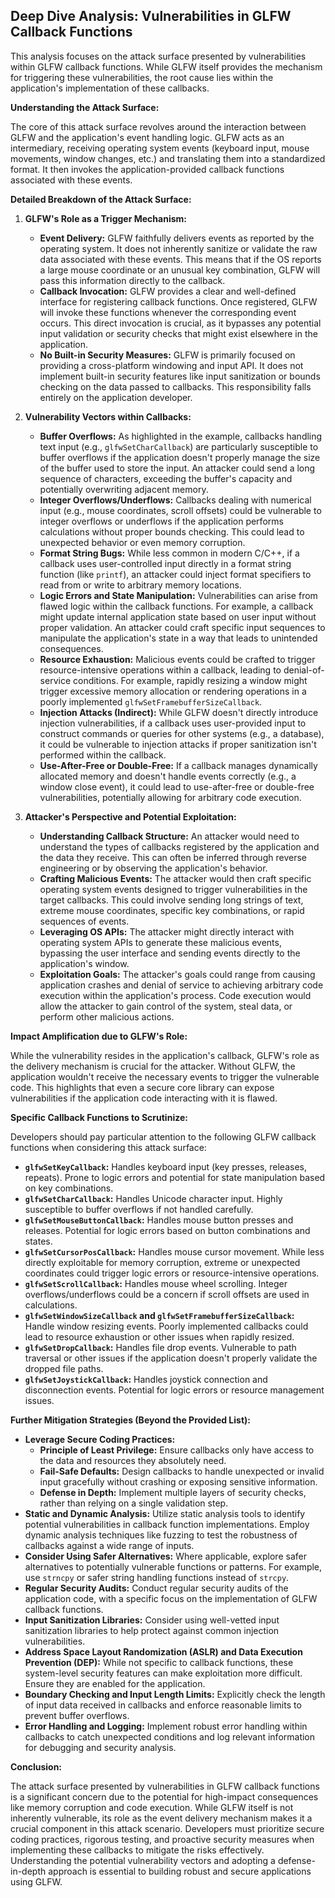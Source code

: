 ## Deep Dive Analysis: Vulnerabilities in GLFW Callback Functions

This analysis focuses on the attack surface presented by vulnerabilities within GLFW callback functions. While GLFW itself provides the mechanism for triggering these vulnerabilities, the root cause lies within the application's implementation of these callbacks.

**Understanding the Attack Surface:**

The core of this attack surface revolves around the interaction between GLFW and the application's event handling logic. GLFW acts as an intermediary, receiving operating system events (keyboard input, mouse movements, window changes, etc.) and translating them into a standardized format. It then invokes the application-provided callback functions associated with these events.

**Detailed Breakdown of the Attack Surface:**

1. **GLFW's Role as a Trigger Mechanism:**
    * **Event Delivery:** GLFW faithfully delivers events as reported by the operating system. It does not inherently sanitize or validate the raw data associated with these events. This means that if the OS reports a large mouse coordinate or an unusual key combination, GLFW will pass this information directly to the callback.
    * **Callback Invocation:** GLFW provides a clear and well-defined interface for registering callback functions. Once registered, GLFW will invoke these functions whenever the corresponding event occurs. This direct invocation is crucial, as it bypasses any potential input validation or security checks that might exist elsewhere in the application.
    * **No Built-in Security Measures:** GLFW is primarily focused on providing a cross-platform windowing and input API. It does not implement built-in security features like input sanitization or bounds checking on the data passed to callbacks. This responsibility falls entirely on the application developer.

2. **Vulnerability Vectors within Callbacks:**
    * **Buffer Overflows:** As highlighted in the example, callbacks handling text input (e.g., `glfwSetCharCallback`) are particularly susceptible to buffer overflows if the application doesn't properly manage the size of the buffer used to store the input. An attacker could send a long sequence of characters, exceeding the buffer's capacity and potentially overwriting adjacent memory.
    * **Integer Overflows/Underflows:** Callbacks dealing with numerical input (e.g., mouse coordinates, scroll offsets) could be vulnerable to integer overflows or underflows if the application performs calculations without proper bounds checking. This could lead to unexpected behavior or even memory corruption.
    * **Format String Bugs:** While less common in modern C/C++, if a callback uses user-controlled input directly in a format string function (like `printf`), an attacker could inject format specifiers to read from or write to arbitrary memory locations.
    * **Logic Errors and State Manipulation:** Vulnerabilities can arise from flawed logic within the callback functions. For example, a callback might update internal application state based on user input without proper validation. An attacker could craft specific input sequences to manipulate the application's state in a way that leads to unintended consequences.
    * **Resource Exhaustion:**  Malicious events could be crafted to trigger resource-intensive operations within a callback, leading to denial-of-service conditions. For example, rapidly resizing a window might trigger excessive memory allocation or rendering operations in a poorly implemented `glfwSetFramebufferSizeCallback`.
    * **Injection Attacks (Indirect):** While GLFW doesn't directly introduce injection vulnerabilities, if a callback uses user-provided input to construct commands or queries for other systems (e.g., a database), it could be vulnerable to injection attacks if proper sanitization isn't performed within the callback.
    * **Use-After-Free or Double-Free:** If a callback manages dynamically allocated memory and doesn't handle events correctly (e.g., a window close event), it could lead to use-after-free or double-free vulnerabilities, potentially allowing for arbitrary code execution.

3. **Attacker's Perspective and Potential Exploitation:**
    * **Understanding Callback Structure:** An attacker would need to understand the types of callbacks registered by the application and the data they receive. This can often be inferred through reverse engineering or by observing the application's behavior.
    * **Crafting Malicious Events:** The attacker would then craft specific operating system events designed to trigger vulnerabilities in the target callbacks. This could involve sending long strings of text, extreme mouse coordinates, specific key combinations, or rapid sequences of events.
    * **Leveraging OS APIs:** The attacker might directly interact with operating system APIs to generate these malicious events, bypassing the user interface and sending events directly to the application's window.
    * **Exploitation Goals:** The attacker's goals could range from causing application crashes and denial of service to achieving arbitrary code execution within the application's process. Code execution would allow the attacker to gain control of the system, steal data, or perform other malicious actions.

**Impact Amplification due to GLFW's Role:**

While the vulnerability resides in the application's callback, GLFW's role as the delivery mechanism is crucial for the attacker. Without GLFW, the application wouldn't receive the necessary events to trigger the vulnerable code. This highlights that even a secure core library can expose vulnerabilities if the application code interacting with it is flawed.

**Specific Callback Functions to Scrutinize:**

Developers should pay particular attention to the following GLFW callback functions when considering this attack surface:

*   **`glfwSetKeyCallback`:** Handles keyboard input (key presses, releases, repeats). Prone to logic errors and potential for state manipulation based on key combinations.
*   **`glfwSetCharCallback`:** Handles Unicode character input. Highly susceptible to buffer overflows if not handled carefully.
*   **`glfwSetMouseButtonCallback`:** Handles mouse button presses and releases. Potential for logic errors based on button combinations and states.
*   **`glfwSetCursorPosCallback`:** Handles mouse cursor movement. While less directly exploitable for memory corruption, extreme or unexpected coordinates could trigger logic errors or resource-intensive operations.
*   **`glfwSetScrollCallback`:** Handles mouse wheel scrolling. Integer overflows/underflows could be a concern if scroll offsets are used in calculations.
*   **`glfwSetWindowSizeCallback` and `glfwSetFramebufferSizeCallback`:** Handle window resizing events. Poorly implemented callbacks could lead to resource exhaustion or other issues when rapidly resized.
*   **`glfwSetDropCallback`:** Handles file drop events. Vulnerable to path traversal or other issues if the application doesn't properly validate the dropped file paths.
*   **`glfwSetJoystickCallback`:** Handles joystick connection and disconnection events. Potential for logic errors or resource management issues.

**Further Mitigation Strategies (Beyond the Provided List):**

*   **Leverage Secure Coding Practices:**
    *   **Principle of Least Privilege:** Ensure callbacks only have access to the data and resources they absolutely need.
    *   **Fail-Safe Defaults:** Design callbacks to handle unexpected or invalid input gracefully without crashing or exposing sensitive information.
    *   **Defense in Depth:** Implement multiple layers of security checks, rather than relying on a single validation step.
*   **Static and Dynamic Analysis:** Utilize static analysis tools to identify potential vulnerabilities in callback function implementations. Employ dynamic analysis techniques like fuzzing to test the robustness of callbacks against a wide range of inputs.
*   **Consider Using Safer Alternatives:** Where applicable, explore safer alternatives to potentially vulnerable functions or patterns. For example, use `strncpy` or safer string handling functions instead of `strcpy`.
*   **Regular Security Audits:** Conduct regular security audits of the application code, with a specific focus on the implementation of GLFW callback functions.
*   **Input Sanitization Libraries:** Consider using well-vetted input sanitization libraries to help protect against common injection vulnerabilities.
*   **Address Space Layout Randomization (ASLR) and Data Execution Prevention (DEP):** While not specific to callback functions, these system-level security features can make exploitation more difficult. Ensure they are enabled for the application.
*   **Boundary Checking and Input Length Limits:**  Explicitly check the length of input data received in callbacks and enforce reasonable limits to prevent buffer overflows.
*   **Error Handling and Logging:** Implement robust error handling within callbacks to catch unexpected conditions and log relevant information for debugging and security analysis.

**Conclusion:**

The attack surface presented by vulnerabilities in GLFW callback functions is a significant concern due to the potential for high-impact consequences like memory corruption and code execution. While GLFW itself is not inherently vulnerable, its role as the event delivery mechanism makes it a crucial component in this attack scenario. Developers must prioritize secure coding practices, rigorous testing, and proactive security measures when implementing these callbacks to mitigate the risks effectively. Understanding the potential vulnerability vectors and adopting a defense-in-depth approach is essential to building robust and secure applications using GLFW.

